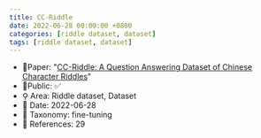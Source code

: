 ```yaml
---
title: CC-Riddle
date: 2022-06-28 00:00:00 +0800
categories: [riddle dataset, dataset]
tags: [riddle dataset, dataset]
---
```


- 📙Paper: "[CC-Riddle: A Question Answering Dataset of Chinese Character Riddles](https://www.semanticscholar.org/paper/CC-Riddle%3A-A-Question-Answering-Dataset-of-Chinese-Xu-Zhang/db4906c7cc08cfd324bcc8a78a8faa747b78ddff)"
- 🔑Public: ✅
- ⚲ Area: Riddle dataset, Dataset
- 📅 Date: 2022-06-28
- 🔎 Taxonomy: fine-tuning
- 📝 References: 29
